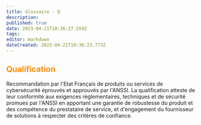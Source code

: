 ```yaml
---
title: Glossaire - Q
description: 
published: true
date: 2023-04-21T10:36:27.559Z
tags: 
editor: markdown
dateCreated: 2023-04-21T10:36:23.773Z
---
```


## <span style="color: darkorange;">Qualification</span>

Recommandation par l'Etat Français de produits ou services de cybersécurité éprouvés et approuvés par l'ANSSI. La qualification atteste de leur conformité aux exigences règlementaires, techniques et de sécurité promues par l'ANSSI en apportant une garantie de robustesse du produit et des compétence du prestataire de service, et d'engagement du fournisseur de solutions à respecter des critères de confiance.